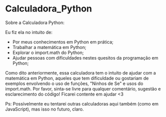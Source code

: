# Calculadora_Python

Sobre a Calculadora Python:

Eu fiz ela no intuito de:
- Por meus conhecimentos em Python em prática;
- Trabalhar a matemática em Python;
- Explorar o import.math do Python;
- Ajudar pessoas com dificuldades nestes quesitos da programação em Python;

Como dito anteriormente, essa calculadora tem o intuito de ajudar com a matemática em Python, aqueles que tem dificuldade ou gostariam de exemplos envolvendo o uso de funções, "Ninhos de Se" e usos do import.math. Por favor, sinta-se livre para qualquer comentário, sugestão e esclarecimento do código! Ficarei contente em ajudar <3

Ps: Possívelmente eu tentarei outras calculadoras aqui também (como em JavaScript), mas isso no futuro, claro.
